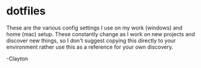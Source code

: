 # dotfiles

These are the various config settings I use on my work (windows) and home (mac) setup. These constantly change as I work on new projects and discover new things, so I don't suggest copying this directly to your environment rather use this as a reference for your own discovery.

-Clayton

